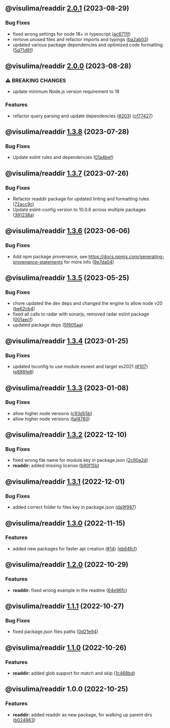 ## @visulima/readdir [2.0.1](https://github.com/visulima/visulima/compare/@visulima/readdir@2.0.0...@visulima/readdir@2.0.1) (2023-08-29)


### Bug Fixes

* fixed wrong settings for node 18+ in typescript ([ac6711f](https://github.com/visulima/visulima/commit/ac6711fd2b4fdc5506b03e3a6ae25bb983aa6ea3))
* remove unused files and refactor imports and typings ([ba2ab03](https://github.com/visulima/visulima/commit/ba2ab03d2d7aff5f49c4d6714a61b99706778f19))
* updated various package dependencies and optimized code formatting. ([5d71d91](https://github.com/visulima/visulima/commit/5d71d913e857b71a7b741abe848780aaa22d679f))

## @visulima/readdir [2.0.0](https://github.com/visulima/visulima/compare/@visulima/readdir@1.3.8...@visulima/readdir@2.0.0) (2023-08-28)


### ⚠ BREAKING CHANGES

* update minimum Node.js version requirement to 18

### Features

* refactor query parsing and update dependencies ([#203](https://github.com/visulima/visulima/issues/203)) ([cf77427](https://github.com/visulima/visulima/commit/cf7742795f970ebeeb5da22a82fd17750028ee87))

## @visulima/readdir [1.3.8](https://github.com/visulima/visulima/compare/@visulima/readdir@1.3.7...@visulima/readdir@1.3.8) (2023-07-28)


### Bug Fixes

* Update eslint rules and dependencies ([01a4bef](https://github.com/visulima/visulima/commit/01a4beff467091ac2d2fc6f342d274d282391842))

## @visulima/readdir [1.3.7](https://github.com/visulima/visulima/compare/@visulima/readdir@1.3.6...@visulima/readdir@1.3.7) (2023-07-26)


### Bug Fixes

* Refactor readdir package for updated linting and formatting rules ([72acc9c](https://github.com/visulima/visulima/commit/72acc9c146f4f8a7c6d1b4b7816afafdce31857a))
* Update eslint-config version to 10.0.6 across multiple packages ([391238a](https://github.com/visulima/visulima/commit/391238ab4d00335e4ad47d7b705960d0af9a5412))

## @visulima/readdir [1.3.6](https://github.com/visulima/visulima/compare/@visulima/readdir@1.3.5...@visulima/readdir@1.3.6) (2023-06-06)


### Bug Fixes

* Add npm package provenance, see https://docs.npmjs.com/generating-provenance-statements for more info ([9e7da04](https://github.com/visulima/visulima/commit/9e7da0491584e16a806fc7575c00080f192ec15e))

## @visulima/readdir [1.3.5](https://github.com/visulima/visulima/compare/@visulima/readdir@1.3.4...@visulima/readdir@1.3.5) (2023-05-25)


### Bug Fixes

* chore updated the dev deps and changed the engine to allow node v20 ([be62cb4](https://github.com/visulima/visulima/commit/be62cb4f36cb99904a7d3354b850c04618055b31))
* fixed all calls to radar with sonarjs, removed radar eslint package ([001aecf](https://github.com/visulima/visulima/commit/001aecf78dde134bade44f382698d52eedbd3bbe))
* updated package deps ([5f605aa](https://github.com/visulima/visulima/commit/5f605aab74a7c1f4cbdfe4502363e36d57716921))

## @visulima/readdir [1.3.4](https://github.com/visulima/visulima/compare/@visulima/readdir@1.3.3...@visulima/readdir@1.3.4) (2023-01-25)


### Bug Fixes

* updated tsconfig to use module esnext and target es2021 ([#107](https://github.com/visulima/visulima/issues/107)) ([e888fe8](https://github.com/visulima/visulima/commit/e888fe8d15c99453a3c04f2cf9d2f6c69c158648))

## @visulima/readdir [1.3.3](https://github.com/visulima/visulima/compare/@visulima/readdir@1.3.2...@visulima/readdir@1.3.3) (2023-01-08)


### Bug Fixes

* allow higher node versions ([c93d55b](https://github.com/visulima/visulima/commit/c93d55b80135282235e933da52d9c88ade3073a8))
* allow higher node versions ([faf4780](https://github.com/visulima/visulima/commit/faf478069f3508249db22ed2171ddee4fa380122))

## @visulima/readdir [1.3.2](https://github.com/visulima/visulima/compare/@visulima/readdir@1.3.1...@visulima/readdir@1.3.2) (2022-12-10)


### Bug Fixes

* fixed wrong file name for module key in package.json ([2c90a2d](https://github.com/visulima/visulima/commit/2c90a2d75848a159bc33dc58f303af36ee127570))
* **readdir:** added missing license ([b90f15b](https://github.com/visulima/visulima/commit/b90f15bef6c3dbf04fe991db8b7d9b7658ce0c22))

## @visulima/readdir [1.3.1](https://github.com/visulima/visulima/compare/@visulima/readdir@1.3.0...@visulima/readdir@1.3.1) (2022-12-01)


### Bug Fixes

* added correct folder to files key in package.json ([da9f987](https://github.com/visulima/visulima/commit/da9f9871462a0b2663046cde5f05e9a90df4c496))

## @visulima/readdir [1.3.0](https://github.com/visulima/visulima/compare/@visulima/readdir@1.2.0...@visulima/readdir@1.3.0) (2022-11-15)


### Features

* added new packages for faster api creation ([#14](https://github.com/visulima/visulima/issues/14)) ([eb64fcf](https://github.com/visulima/visulima/commit/eb64fcf33f2a75ea48262ad6e71f80e159a93972))

## @visulima/readdir [1.2.0](https://github.com/visulima/visulima/compare/@visulima/readdir@1.1.1...@visulima/readdir@1.2.0) (2022-10-29)


### Features

* **readdir:** fixed wrong example in the readme ([64e96fc](https://github.com/visulima/visulima/commit/64e96fc82e290a0eb5e2d863a27f954e6b929049))

## @visulima/readdir [1.1.1](https://github.com/visulima/visulima/compare/@visulima/readdir@1.1.0...@visulima/readdir@1.1.1) (2022-10-27)


### Bug Fixes

* fixed package.json files paths ([0d21e94](https://github.com/visulima/visulima/commit/0d21e94a75e9518f7b87293706615d8fb280095c))

## @visulima/readdir [1.1.0](https://github.com/visulima/visulima/compare/@visulima/readdir@1.0.0...@visulima/readdir@1.1.0) (2022-10-26)


### Features

* **readdir:** added glob support for match and skip ([1c468bd](https://github.com/visulima/visulima/commit/1c468bd64f51203755e34277c441718d11f4be90))

## @visulima/readdir 1.0.0 (2022-10-25)


### Features

* **readdir:** added readdir as new package, for walking up parent dirs ([b024863](https://github.com/visulima/visulima/commit/b02486307a839a78a5e156a07f51f7089868294a))

